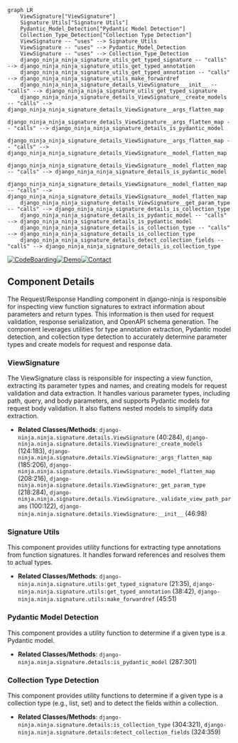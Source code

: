 ```mermaid
graph LR
    ViewSignature["ViewSignature"]
    Signature_Utils["Signature Utils"]
    Pydantic_Model_Detection["Pydantic Model Detection"]
    Collection_Type_Detection["Collection Type Detection"]
    ViewSignature -- "uses" --> Signature_Utils
    ViewSignature -- "uses" --> Pydantic_Model_Detection
    ViewSignature -- "uses" --> Collection_Type_Detection
    django_ninja_ninja_signature_utils_get_typed_signature -- "calls" --> django_ninja_ninja_signature_utils_get_typed_annotation
    django_ninja_ninja_signature_utils_get_typed_annotation -- "calls" --> django_ninja_ninja_signature_utils_make_forwardref
    django_ninja_ninja_signature_details_ViewSignature___init__ -- "calls" --> django_ninja_ninja_signature_utils_get_typed_signature
    django_ninja_ninja_signature_details_ViewSignature__create_models -- "calls" --> django_ninja_ninja_signature_details_ViewSignature__args_flatten_map
    django_ninja_ninja_signature_details_ViewSignature__args_flatten_map -- "calls" --> django_ninja_ninja_signature_details_is_pydantic_model
    django_ninja_ninja_signature_details_ViewSignature__args_flatten_map -- "calls" --> django_ninja_ninja_signature_details_ViewSignature__model_flatten_map
    django_ninja_ninja_signature_details_ViewSignature__model_flatten_map -- "calls" --> django_ninja_ninja_signature_details_is_pydantic_model
    django_ninja_ninja_signature_details_ViewSignature__model_flatten_map -- "calls" --> django_ninja_ninja_signature_details_ViewSignature__model_flatten_map
    django_ninja_ninja_signature_details_ViewSignature__get_param_type -- "calls" --> django_ninja_ninja_signature_details_is_collection_type
    django_ninja_ninja_signature_details_is_pydantic_model -- "calls" --> django_ninja_ninja_signature_details_is_pydantic_model
    django_ninja_ninja_signature_details_is_collection_type -- "calls" --> django_ninja_ninja_signature_details_is_collection_type
    django_ninja_ninja_signature_details_detect_collection_fields -- "calls" --> django_ninja_ninja_signature_details_is_collection_type
```
[![CodeBoarding](https://img.shields.io/badge/Generated%20by-CodeBoarding-9cf?style=flat-square)](https://github.com/CodeBoarding/GeneratedOnBoardings)[![Demo](https://img.shields.io/badge/Try%20our-Demo-blue?style=flat-square)](https://www.codeboarding.org/demo)[![Contact](https://img.shields.io/badge/Contact%20us%20-%20codeboarding@gmail.com-lightgrey?style=flat-square)](mailto:codeboarding@gmail.com)

## Component Details

The Request/Response Handling component in django-ninja is responsible for inspecting view function signatures to extract information about parameters and return types. This information is then used for request validation, response serialization, and OpenAPI schema generation. The component leverages utilities for type annotation extraction, Pydantic model detection, and collection type detection to accurately determine parameter types and create models for request and response data.

### ViewSignature
The ViewSignature class is responsible for inspecting a view function, extracting its parameter types and names, and creating models for request validation and data extraction. It handles various parameter types, including path, query, and body parameters, and supports Pydantic models for request body validation. It also flattens nested models to simplify data extraction.
- **Related Classes/Methods**: `django-ninja.ninja.signature.details.ViewSignature` (40:284), `django-ninja.ninja.signature.details.ViewSignature:_create_models` (124:183), `django-ninja.ninja.signature.details.ViewSignature:_args_flatten_map` (185:206), `django-ninja.ninja.signature.details.ViewSignature:_model_flatten_map` (208:216), `django-ninja.ninja.signature.details.ViewSignature:_get_param_type` (218:284), `django-ninja.ninja.signature.details.ViewSignature._validate_view_path_params` (100:122), `django-ninja.ninja.signature.details.ViewSignature:__init__` (46:98)

### Signature Utils
This component provides utility functions for extracting type annotations from function signatures. It handles forward references and resolves them to actual types.
- **Related Classes/Methods**: `django-ninja.ninja.signature.utils:get_typed_signature` (21:35), `django-ninja.ninja.signature.utils:get_typed_annotation` (38:42), `django-ninja.ninja.signature.utils:make_forwardref` (45:51)

### Pydantic Model Detection
This component provides a utility function to determine if a given type is a Pydantic model.
- **Related Classes/Methods**: `django-ninja.ninja.signature.details:is_pydantic_model` (287:301)

### Collection Type Detection
This component provides utility functions to determine if a given type is a collection type (e.g., list, set) and to detect the fields within a collection.
- **Related Classes/Methods**: `django-ninja.ninja.signature.details:is_collection_type` (304:321), `django-ninja.ninja.signature.details:detect_collection_fields` (324:359)